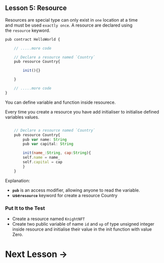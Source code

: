 ## **Lesson 5: Resource**

Resources are special type can only exist in `one` location at a time and must be used `exactly once`. A resource are declared using the `resource` keyword.

```jsx
pub contract HelloWorld {

	// .....more code

	// Declare a resource named `Country`
	pub resource Country{

	    init(){}

	}

	// .....more code
}
```

You can define variable and function inside resourece.

Every time you create a resource you have add initialiser to initialise defined variables values.

```jsx

	// Declare a resource named `Country`
	pub resource Country{
	    pub var name: String
	    pub var capital: String

	    init(name_:String, cap:String){
		self.name = name_
		self.capital = cap
	    }
	}
```

Explanation:

- **`pub`** is an access modifier, allowing anyone to read the variable.
- **use`resource`** keyword for create a resource Country

### Put It to the Test

- Create a resource named `KnightNFT`
- Create two public variable of name `id` and `xp` of type unsigned integer inside resource and initialise their value in the init function with value Zero.

# Next Lesson →
